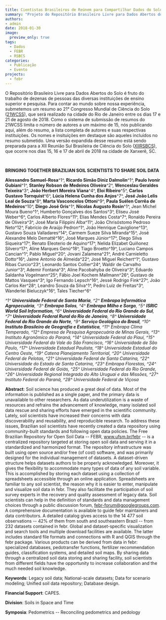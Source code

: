 ```yaml
---
title: Cientistas Brasileiros de Reúnem para Compartilhar Dados do Solo
summary: "Projeto do Repositório Brasileiro Livre para Dados Abertos do Solo escolhido como solução tecnológica"
authors:
- admin
date: 2018-01-30
image:
  preview_only: true
tags:
  - Dados
  - FEBR
  - RSBCS
categories:
  - Publicação
  - Evento
projects:
  - febr
---
```


O Repositório Brasileiro Livre para Dados Abertos do Solo é fruto do trabalho de dezenas de pessoas das diversas instituições de ensino superior e pesquisa. Para contar ao mundo sobre nossa experiência, submetemos um resumo ao 21° Congresso Mundial de Ciência do Solo ([21WCSS][wcss]), que será realizado na cidade do Rio de Janeiro entre os dias 17 e 21 de agosto de 2018. Como o sistema de submissão de resumos do 21WCSS limita o número de autores a um máximo de 15, nós publicando aqui, além do resumo, a lista completa de autores e suas respectivas instituições. Os nomes e insituições em destaque são aqueles incluídos no resumo submetido. Uma versão expandida desse resumo está sendo preparada para a XII Reunião Sul Brasileira de Ciência do Solo ([XIIRSBCS][rsbcs]), que ocorre nos dias 15, 16 e 17 de abril de 2018 na cidade de Xanxerê, SC.

[wcss]: https://www.21wcss.org/
[rsbcs]: http://www.sbcs-nrs.org.br/rsbcs/

<br>

**BRINGING TOGETHER BRAZILIAN SOIL SCIENTISTS TO SHARE SOIL DATA**

**Alessandro Samuel-Rosa**^1^, **Ricardo Simão Diniz Dalmolin**^1^, **Paulo Ivonir Gubiani**^1^, **Stanley Robson de Medeiros Oliveira**^2^, **Wenceslau Geraldes Teixeira**^3^, **João Herbert Moreira Viana**^4^, **Eloi Ribeiro**^5^, **Carlos Gustavo Tornquist**^6^, **Lúcia Helena Cunha dos Anjos**^7^, **José João Lelis Leal de Souza**^8^, **Marta Vasconcelos Ottoni**^9^, **Paula Suélen Corrêa de Medeiros**^10^, **Diego José Gris**^1^, **Nícolas Augusto Rosin**^1^, Jean Michel Moura Bueno^1^, Humberto Gonçalves dos Santos^3^, Eliseu José Weber^6^, Carlos Alberto Flores^11^, Elias Mendes Costa^7^, Ronaldo Pereira de Oliveira^3^, José Maria Filippini Alba^11^, João Chrisóstomo Pedroso Neto^12^, Fabrício de Araújo Pedron^1^, João Henrique Caviglione^13^, Gustavo Souza Valladares^14^, Carmem Sueze Silva Miranda^15^, José Alexandre Melo Demattê^16^, José Marques Júnior^17^, Diego Silva Siqueira^17^, Renato Eleoterio de Aquino^17^, Nelida Elizabet Quiñonez Silvero^17^, Aline Marques Genú^18^, Tiago Broetto^19^, Luciano Campos Cancian^1^, Pablo Miguel^20^, Jovani Zalamena^21^, André Carnieletto Dotto^16^, Jaime Antonio de Almeida^22^, José Miguel Reichert^1^, Gustavo Ribas Curcio^23^, Leonardo Santos Collier^24^, Waldir de Carvalho Junior^3^, Ademir Fontana^3^, Aline Pacobahyba de Oliveira^3^, Eduardo Saldanha Vogelmann^25^, Fábio Joel Kochem Mallmann^26^, Gustavo de Mattos Vasques^3^, Igo Fernando Lepsch^16^, Jessé Rodrigo Fink^27^, João Carlos Ker^28^, Leandro Souza da Silva^1^, Pedro Luiz de Freitas^3^, Wanderlei Bieluczyk^16^, Tales Tiecher^6^

*^1^ **Universidade Federal de Santa Maria**, ^2^ **Embrapa Informática Agropecuária**, ^3^ **Embrapa Solos**, ^4^ **Embrapa Milho e Sorgo**, ^5^ **ISRIC World Soil Information**, ^6^ **Universidade Federal do Rio Grande do Sul**, ^7^ **Universidade Federal Rural do Rio de Janeiro**, ^8^ **Universidade Federal do Rio Grande do Norte**, ^9^ **Serviço Geológico do Brasil**, ^10^ **Instituto Brasileiro de Geografia e Estatística**, ^11^ Embrapa Clima Temperado, ^12^ Empresa de Pesquisa Agropecuária de Minas Gerais, ^13^ Instituto Agronômico do Paraná, ^14^ Universidade Federal do Piauí, ^15^ Universidade Federal do Vale do São Francisco, ^16^ Universidade de São Paulo, ^17^ Universidade Estadual Paulista, ^18^ Universidade Estadual do Centro Oeste, ^19^ Catena Planejamento Territorial, ^20^ Universidade Federal de Pelotas, ^21^ Universidade Federal de Santa Catarina, ^22^ Universidade do Estado de Santa Catarina, ^23^ Embrapa Florestas, ^24^ Universidade Federal de Goiás, ^25^ Universidade Federal do Rio Grande, ^26^ Universidade Regional Integrada do Alto Uruguai e das Missões, ^27^ Instituto Federal do Paraná, ^28^ Universidade Federal de Viçosa*

**Abstract**: Soil science has produced a great deal of data. Most of the information is published as a single paper, and the primary data is unavailable to other researchers. As data underutilization is a waste of resources and refrains the advancement of knowledge, many isolated soil data rescue and sharing efforts have emerged in the scientific community. Lately, soil scientists have increased their concerns with data discoverability and reusability, and reproducible research. To address these issues, Brazilian soil scientists have recently created a data repository using community-built standards and following open data policies. The Free Brazilian Repository for Open Soil Data -- FEBR, www.ufsm.br/febr -- is a centralized repository targeted at storing open soil data and serving it in a standardized and harmonized format. The repository infrastructure was built using open source and/or free (of cost) software, and was primarily designed for the individual management of datasets. A dataset-driven structure helps datasets authors to be properly acknowledged. Moreover, it gives the flexibility to accommodate many types of data of any soil variable. This is accomplished by storing each dataset using a collection of spreadsheets accessible through an online application. Spreadsheets are familiar to any soil scientist, the reason why it is easier to enter, manipulate and visualize soil data in febr. They also facilitate the participation of soil survey experts in the recovery and quality assessment of legacy data. Soil scientists can help in the definition of standards and data management choices through a public discussion forum, febr-forum@googlegroups.com. A comprehensive documentation is available to guide febr maintainers and data contributors. A detailed catalog gives access to the 14 477 soil observations -- 42% of them from south and southeastern Brazil -- from 232 datasets contained in febr. Global and dataset-specific visualization and search tools and multiple download facilities are available. The latter includes standard file formats and connections with R and QGIS through the febr package. Various products can be derived from data in febr: specialized databases, pedotransfer functions, fertilizer recommendation guides, classification systems, and detailed soil maps. By sharing data through a centralized soil data storing and sharing facility, soil scientists from different fields have the opportunity to increase collaboration and the much needed soil knowledge.

**Keywords**: Legacy soil data; National-scale datasets; Data for scenario modeling; Unified soil data repository; Database design.

**Financial Support**: CAPES.

**Division**: Soils in Space and Time

**Symposia**: Pedometrics -- Reconciling pedometrics and pedology
